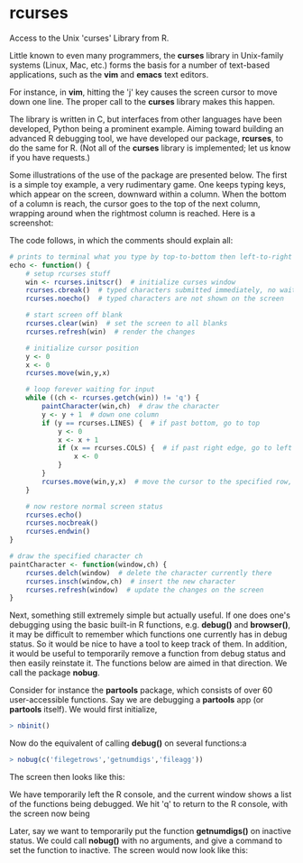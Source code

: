 # rcurses
Access to the Unix 'curses' Library from R.

Little known to even many programmers, the **curses** library in
Unix-family systems (Linux, Mac, etc.) forms the basis for a number of
text-based applications, such as the **vim** and **emacs** text editors.

For instance, in **vim**, hitting the 'j' key causes the screen cursor
to move down one line.  The proper call to the **curses** library makes
this happen.

The library is written in C, but interfaces from other languages have
been developed, Python being a prominent example.  Aiming toward
building an advanced R debugging tool, we have developed our package,
**rcurses**, to do the same for R.  (Not all of the **curses** library is
implemented; let us know if you have requests.)

Some illustrations of the use of the package are presented below.  The
first is a simple toy example, a very rudimentary game.  One keeps
typing keys, which appear on the screen, downward within a column.  When
the bottom of a column is reach, the cursor goes to the top of the next
column, wrapping around when the rightmost column is reached.  Here is a
screenshot:

The code follows, in which the comments should explain all:

```R
# prints to terminal what you type by top-to-bottom then left-to-right
echo <- function() {
    # setup rcurses stuff
    win <- rcurses.initscr()  # initialize curses window
    rcurses.cbreak()  # typed characters submitted immediately, no wait for Enter
    rcurses.noecho()  # typed characters are not shown on the screen

    # start screen off blank
    rcurses.clear(win)  # set the screen to all blanks
    rcurses.refresh(win)  # render the changes

    # initialize cursor position
    y <- 0
    x <- 0
    rcurses.move(win,y,x)

    # loop forever waiting for input
    while ((ch <- rcurses.getch(win)) != 'q') {
        paintCharacter(win,ch)  # draw the character
        y <- y + 1  # down one column
        if (y == rcurses.LINES) {  # if past bottom, go to top
            y <- 0
            x <- x + 1
            if (x == rcurses.COLS) {  # if past right edge, go to left
                x <- 0
            }
        }
        rcurses.move(win,y,x)  # move the cursor to the specified row, col in screen
    }

    # now restore normal screen status
    rcurses.echo()
    rcurses.nocbreak()
    rcurses.endwin()
}

# draw the specified character ch
paintCharacter <- function(window,ch) {
    rcurses.delch(window)  # delete the character currently there
    rcurses.insch(window,ch)  # insert the new character
    rcurses.refresh(window)  # update the changes on the screen
}
```

Next, something still extremely simple but actually useful.  If one does
one's debugging using the basic built-in R functions, e.g. **debug()**
and **browser()**, it may be difficult to remember which functions one
currently has in debug status.  So it would be nice to have a tool to
keep track of them.  In addition, it would be useful to temporarily
remove a function from debug status and then easily reinstate it.  The
functions below are aimed in that direction.  We call the package
**nobug**.

Consider for instance the **partools** package, which consists of over
60 user-accessible functions.  Say we are debugging a **partools** app
(or **partools** itself).
We would first initialize,

```R
> nbinit()
```

Now do the equivalent of calling **debug()** on several functions:a

```R
> nobug(c('filegetrows','getnumdigs','fileagg'))
```
The screen then looks like this:

We have temporarily left the R console, and the current window shows a
list of the functions being debugged.  We hit 'q' to return to the R
console, with the screen now being

Later, say we want to temporarily put the function **getnumdigs()** on
inactive status.  We could call **nobug()** with no arguments, and give
a command to set the function to inactive.  The screen would now look
like this:
